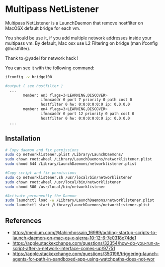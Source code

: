 
# Multipass NetListener

Multipass NetListener is a LaunchDaemon that remove hostfilter
on MacOSX default bridge for each vm.

You should be use it, if you add multiple network addresses
inside your multipass vm. By default, Mac osx use L2 Filtering
on bridge (man ifconfig @hostfilter).

Thank to @yadel for network hack !

You can see it with the following command:
```bash
ifconfig -v bridge100

#output ( see hostfilter )
  ...
        member: en3 flags=3<LEARNING,DISCOVER>
                ifmaxaddr 0 port 7 priority 0 path cost 0
                hostfilter 0 hw: 0:0:0:0:0:0 ip: 0.0.0.0
        member: en4 flags=3<LEARNING,DISCOVER>
                ifmaxaddr 0 port 12 priority 0 path cost 0
                hostfilter 0 hw: 0:0:0:0:0:0 ip: 0.0.0.0
  ...
```

## Installation

```bash
# Copy daemon and fix permissions
sudo cp networklistener.plist /Library/LaunchDaemons/
sudo chown root:wheel /Library/LaunchDaemons/networklistener.plist
sudo chmod 644 /Library/LaunchDaemons/networklistener.plist

#Copy script and fix permissions
sudo cp networklistener.sh /usr/local/bin/networklistener
sudo chown root:wheel /usr/local/bin/networklistener
sudo chmod 500 /usr/local/bin/networklistener

#Activate permanently the Daemon
sudo launchctl load -w /Library/LaunchDaemons/networklistener.plist
sudo launchctl start /Library/LaunchDaemons/networklistener.plist

```

## References

- https://medium.com/@fahimhossain_16989/adding-startup-scripts-to-launch-daemon-on-mac-os-x-sierra-10-12-6-7e0318c74de1
- https://apple.stackexchange.com/questions/32354/how-do-you-run-a-script-after-a-network-interface-comes-up/97751
- https://apple.stackexchange.com/questions/350196/triggering-launch-agents-for-path-in-sandboxed-app-using-watchpaths-does-not-wor
